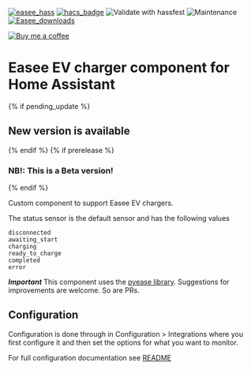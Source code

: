 [![easee_hass](https://img.shields.io/github/release/fondberg/easee_hass.svg?1)](https://github.com/fondberg/easee_hass) [![hacs_badge](https://img.shields.io/badge/HACS-Default-orange.svg)](https://github.com/custom-components/hacs) ![Validate with hassfest](https://github.com/fondberg/easee_hass/workflows/Validate%20with%20hassfest/badge.svg) ![Maintenance](https://img.shields.io/maintenance/yes/2023.svg) [![Easee_downloads](https://img.shields.io/github/downloads/fondberg/easee_hass/total)](https://github.com/fondberg/easee_hass)

[![Buy me a coffee](https://img.shields.io/static/v1.svg?label=Buy%20me%20a%20coffee&message=🥨&color=black&logo=buy%20me%20a%20coffee&logoColor=white&labelColor=6f4e37)](https://www.buymeacoffee.com/fondberg)

# Easee EV charger component for Home Assistant

{% if pending_update %}

## New version is available

{% endif %}
{% if prerelease %}

### NB!: This is a Beta version!

{% endif %}

Custom component to support Easee EV chargers.

The status sensor is the default sensor and has the following values

```
disconnected
awaiting_start
charging
ready_to_charge
completed
error
```

**_Important_**
This component uses the [pyease library](https://github.com/fondberg/pyeasee).
Suggestions for improvements are welcome. So are PRs.

## Configuration

Configuration is done through in Configuration > Integrations where you first configure it and then set the options for what you want to monitor.

For full configuration documentation see [README](https://github.com/fondberg/easee_hass)
